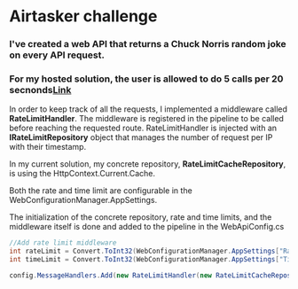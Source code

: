 # Airtasker challenge

### I've created a web API that returns a Chuck Norris random joke on every API request.
### For my hosted solution, the user is allowed to do 5 calls per 20 secnonds[Link](http://airtaskerchallengeratelimiter-wolfenfeld.us-east-2.elasticbeanstalk.com/)

In order to keep track of all the requests, I implemented a middleware called **RateLimitHandler**.
The middleware is registered in the pipeline to be called before reaching the requested route. 
RateLimitHandler is injected with an **IRateLimitRepository** object that manages the number of request per IP with their timestamp.

In my current solution, my concrete repository, **RateLimitCacheRepository**, is using the HttpContext.Current.Cache.

Both the rate and time limit are configurable in the WebConfigurationManager.AppSettings.

The initialization of the concrete repository, rate and time limits, and the middleware itself is done and added to the pipeline in the WebApiConfig.cs

```csharp
//Add rate limit middleware
int rateLimit = Convert.ToInt32(WebConfigurationManager.AppSettings["RateLimit"]);
int timeLimit = Convert.ToInt32(WebConfigurationManager.AppSettings["TimeLimit"]);

config.MessageHandlers.Add(new RateLimitHandler(new RateLimitCacheRepository(rateLimit, timeLimit)));

```

